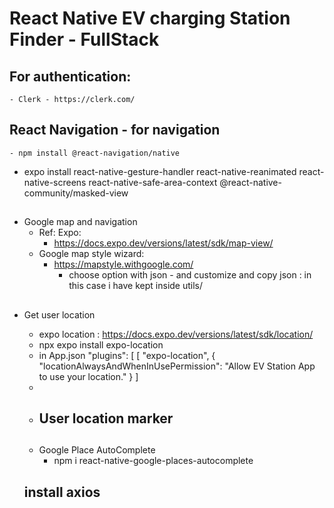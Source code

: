 # React Native EV charging Station Finder  - FullStack

## For authentication: 
    - Clerk - https://clerk.com/

## React Navigation  - for navigation
    - npm install @react-navigation/native
- expo install react-native-gesture-handler react-native-reanimated react-native-screens react-native-safe-area-context @react-native-community/masked-view

##
- Google map and navigation
    - Ref: Expo:
        - https://docs.expo.dev/versions/latest/sdk/map-view/
    - Google map style wizard:
        - https://mapstyle.withgoogle.com/
            - choose option with json - and customize and copy json : in this case i have kept inside utils/

## 
- Get user location
    - expo location : https://docs.expo.dev/versions/latest/sdk/location/
    - npx expo install expo-location
    - in App.json
        "plugins": [
      [
        "expo-location",
        {
          "locationAlwaysAndWhenInUsePermission": "Allow EV Station App to use your location."
        }
      ]
    - 
  
  ##
  - User location marker
    - 
  
  ## 
  - Google Place AutoComplete
    - npm i react-native-google-places-autocomplete
  
  ## install axios
